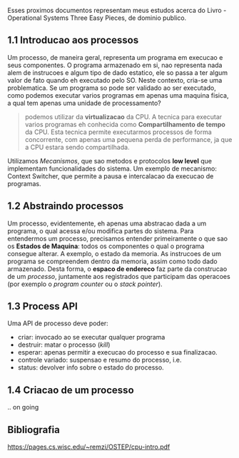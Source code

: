 Esses proximos documentos representam meus estudos acerca do Livro - Operational Systems  Three Easy Pieces, de dominio publico.

## 1.1 Introducao aos processos
Um processo, de maneira geral, representa um programa em execucao e seus componentes. O programa armazenado em si, nao representa nada alem de instrucoes e algum tipo de dado estatico, ele so passa a ter algum valor de fato quando eh executado pelo SO.
Neste contexto, cria-se uma problematica. Se um programa so pode ser validado ao ser executado, como podemos executar varios programas em apenas uma maquina fisica, a qual tem apenas uma unidade de processamento?

> podemos utilizar da __virtualizacao__ da CPU. A tecnica para executar varios programas eh conhecida como __Compartilhamento de tempo__ da CPU. Esta tecnica permite executarmos processos de forma concorrente, com apenas uma pequena perda de performance, ja que a CPU estara sendo compartilhada.

Utilizamos _Mecanismos_, que sao metodos e protocolos __low level__ que implementam funcionalidades do sistema. Um exemplo de mecanismo: Context Switcher, que permite a pausa e intercalacao da execucao de programas.

## 1.2 Abstraindo processos

Um processo, evidentemente, eh apenas uma abstracao dada a um programa, o qual acessa e/ou modifica partes do sistema. Para entendermos um processo, precisamos entender primeiramente o que sao os  __Estados de Maquina__: todos os componentes o qual o programa consegue alterar. A exemplo, o estado da memoria. As instrucoes de um programa se compreendem dentro da memoria, assim como todo dado armazenado. Desta forma, o __espaco de endereco__ faz parte da construcao de um _processo_, juntamente aos registrados que participam das operacoes (por exemplo o *program counter* ou o *stack pointer*).

## 1.3 Process API

Uma API de processo deve poder:
- criar: invocado ao se executar qualquer programa
- destruir: matar o processo (_kill_)
- esperar: apenas permitir a execucao do processo e sua finalizacao.
- controle variado: suspensao e resumo do processo, i.e.
- status: devolver info sobre o estado do processo.

## 1.4 Criacao de um processo

.. on going


## Bibliografia 

https://pages.cs.wisc.edu/~remzi/OSTEP/cpu-intro.pdf 
